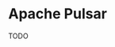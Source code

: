 # Apache Pulsar

<!--
https://app.pluralsight.com/library/courses/deploying-apache-pulsar-google-kubernetes-engine/table-of-contents
https://app.pluralsight.com/library/courses/handling-streaming-data-apache-pulsar/table-of-contents
https://www.jowanza.com/blog/2019/3/9/efficient-stream-processing-with-pulsar-functions
-->

TODO
